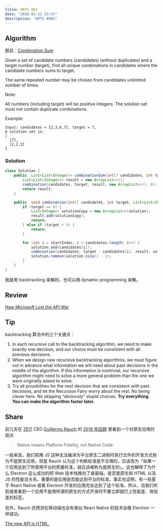 ```yaml
---
title: ARTS 002
date: "2020-03-22 23:47"
description: "ARTS #002"
---
```


## Algorithm
题目：[Combination Sum](https://leetcode.com/problems/combination-sum/)

Given a set of candidate numbers (candidates) (without duplicates) and a target number (target), find all unique combinations in candidates where the candidate numbers sums to target.

The same repeated number may be chosen from candidates unlimited number of times.

Note:

All numbers (including target) will be positive integers.
The solution set must not contain duplicate combinations.

Example:
```
Input: candidates = [2,3,6,7], target = 7,
A solution set is:
[
  [7],
  [2,2,3]
]
```

### Solution
```java
class Solution {
    public  List<List<Integer>> combinationSum(int[] candidates, int target) {
        List<List<Integer>> result = new ArrayList<>();
        combination(candidates, target, result, new ArrayList<>(), 0);
        return result;
    }

    public  void combination(int[] candidates, int target, List<List<Integer>> result, List<Integer> solution, int startIndex) {
        if (target == 0) {
            List<Integer> solutionCopy = new ArrayList<>(solution);
            result.add(solutionCopy);
            return;
        } else if (target < 0) {
            return;
        }

        for (int i = startIndex; i < candidates.length; i++) {
            solution.add(candidates[i]);
            combination(candidates, target - candidates[i], result, solution, i);
            solution.remove(solution.size() - 1);
        }
    }
}
```
我是用 backtracking 来解的，也可以用 dynamic programming 来解。

## Review
[How Microsoft Lost the API War](https://blog.blankyao.com/how-microsoft-lost-the-api-war/)

## Tip
backtracking 算法中的三个关键点：
1. In each recursive call to the backtracking algorithm, we need to make exactly one decision, and our choice must be consistent with all previous decisions.
2. When we design new recursive backtracking algorithms, we must ﬁgure out in advance what information we will need about past decisions in the middle of the algorithm. If this information is nontrivial, our recursive algorithm might need to solve a more general problem than the one we were originally asked to solve.
3. Try all possibilities for the next decision that are consistent with past decisions, and let the Recursion Fairy worry about the rest. No being clever here. No skipping “obviously” stupid choices. **Try everything. You can make the algorithm faster later.**

## Share
前几天在 [ZEIT](https://zeit.co) CEO [Guillermo Rauch](https://twitter.com/rauchg) 的 [2019 年回顾](https://rauchg.com/2020/2019-in-review) 里看到一个对原生应用的观点
> Native means Platform Fidelity, not Native Code.

一般来说，我们把用 JS 这种无法编译为平台原生二进制可执行文件的开发方式称为不是原生应用，但是 Rauch 认为这个判断标准是不合理的，应该改为「如果一个应用达到了所使用平台的质量标准，就应该被称为是原生的」。这也解释了为什么 Electron 这么成功的把 Web 技术栈推向了桌面端。是否是原生和 HTML 以及 JS 的性能没关系，重要的是应用是否能达到平台的标准，事实也证明，有一些基于 React Native 或者 Electron 开发的应用完全达到了这个标准，所以，当我们听到或者看到一个应用不是用所谓的原生的方式开发时不要立即就打上性能差、体验差的标签。

另外，Rauch 还预测在移动端也会有类似 React Native 的技术会像 Electron 一样成功。

[The new API is HTML.](https://blog.blankyao.com/how-microsoft-lost-the-api-war/)